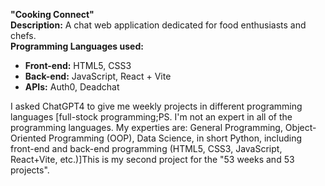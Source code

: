 
<b>"Cooking Connect"</b><br>
<b>Description:</b> A chat web application dedicated for food enthusiasts and chefs.<br> 
<b>Programming Languages used:</b> 
<ul>
  <li><b>Front-end:</b> HTML5, CSS3</li>
  <li><b>Back-end:</b> JavaScript, React + Vite</li>
  <li><b>APIs:</b> Auth0, Deadchat</li>
</ul>


I asked ChatGPT4 to give me weekly projects in different programming languages [full-stock programming;PS. I'm not an expert in all of the programming languages. My experties are: General Programming, Object-Oriented Programming (OOP), Data Science, in short Python, including front-end and back-end programming (HTML5, CSS3, JavaScript, React+Vite, etc.)]This is my second project for the "53 weeks and 53 projects". 
